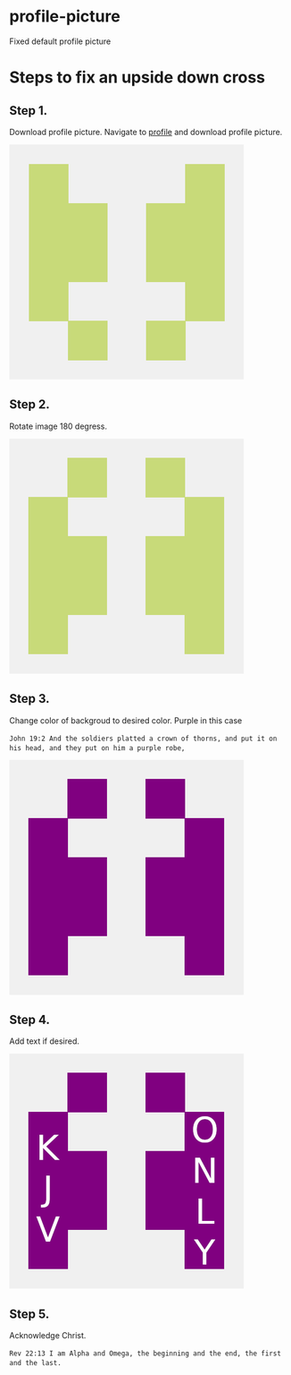 # profile-picture
Fixed default profile picture


# Steps to fix an upside down cross

## Step 1. 
Download profile picture. Navigate to [profile](https://github.com/settings/profile) and download profile picture.

![assigned profile image](./images/github%20profile%20pic.png)

## Step 2.
Rotate image 180 degress.

![rotated 180](./images/github%20profile%20pic%20cross.png)

## Step 3.
Change color of backgroud to desired color. Purple in this case

`John 19:2 And the soldiers platted a crown of thorns, and put it on his head, and they put on him a purple robe,`

![purple background](./images/github%20profile%20pic%20cross%20purple.png)

## Step 4.
Add text if desired.

![kjv only text](./images/github%20profile%20pic%20cross%20with%20KVJONLY.png)

## Step 5.
Acknowledge Christ.

`Rev 22:13 I am Alpha and Omega, the beginning and the end, the first and the last.`
